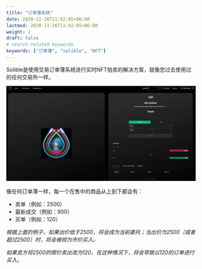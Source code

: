 ```yaml
---
title: "订单簿系统"
date: 2020-11-26T11:02:05+06:00
lastmod: 2020-11-26T11:02:05+06:00
weight: 1
draft: false
# search related keywords
keywords: ["订单簿", "solible", "NFT"]
---
```


Solible是使用交易订单薄系统进行实时NFT拍卖的解决方案，就像您过去使用过的任何交易所一样。

![orderbook-1](orderbook-1.png)

像任何订单薄一样，每一个在售中的商品从上到下都会有：
- 卖单（例如：2500）
- 最新成交（例如：900）
- 买单（例如：120）

_根据上面的例子，如果出价低于2500，将会成为当前委托；当出价为2500（或者超过2500）时，将会被视为市价买入。_

_如果卖方将2500的限价卖出改为120，在这种情况下，将会导致以120的订单进行买入。_


